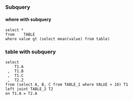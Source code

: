 ### Subquery

#### where with subquery
```
select *
from    TABLE
where value gt (select mean(value) from table)
```

### table with subquery
```
select 
    T1.A
 ,  T1.B
 ,  T1.C
 ,  T2.Z
from (select A, B, C from TABLE_1 where VALUE > 10) T1
left joint TABLE_2 T2
on T1.A = T2.A
```
